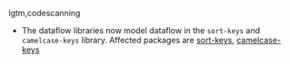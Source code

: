 lgtm,codescanning
* The dataflow libraries now model dataflow in the `sort-keys` and `camelcase-keys` library.
  Affected packages are
    [sort-keys](https://npmjs.com/package/sort-keys),
    [camelcase-keys](https://npmjs.com/package/camelcase-keys)

